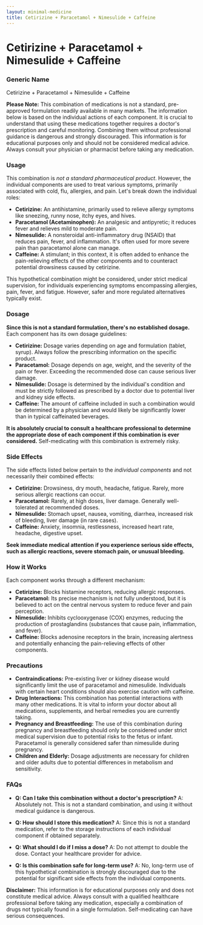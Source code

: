 ```yaml
---
layout: minimal-medicine
title: Cetirizine + Paracetamol + Nimesulide + Caffeine
---
```


# Cetirizine + Paracetamol + Nimesulide + Caffeine
### Generic Name
Cetirizine + Paracetamol + Nimesulide + Caffeine


**Please Note:** This combination of medications is not a standard, pre-approved formulation readily available in many markets.  The information below is based on the individual actions of each component.  It is crucial to understand that using these medications together requires a doctor's prescription and careful monitoring. Combining them without professional guidance is dangerous and strongly discouraged. This information is for educational purposes only and should not be considered medical advice. Always consult your physician or pharmacist before taking any medication.


### Usage

This combination is *not a standard pharmaceutical product*. However, the individual components are used to treat various symptoms, primarily associated with cold, flu, allergies, and pain. Let's break down the individual roles:

* **Cetirizine:** An antihistamine, primarily used to relieve allergy symptoms like sneezing, runny nose, itchy eyes, and hives.
* **Paracetamol (Acetaminophen):** An analgesic and antipyretic; it reduces fever and relieves mild to moderate pain.
* **Nimesulide:** A nonsteroidal anti-inflammatory drug (NSAID) that reduces pain, fever, and inflammation. It's often used for more severe pain than paracetamol alone can manage.
* **Caffeine:** A stimulant; in this context, it is often added to enhance the pain-relieving effects of the other components and to counteract potential drowsiness caused by cetirizine.


This hypothetical combination might be considered, under strict medical supervision, for individuals experiencing symptoms encompassing allergies, pain, fever, and fatigue. However, safer and more regulated alternatives typically exist.


### Dosage

**Since this is not a standard formulation, there's no established dosage.**  Each component has its own dosage guidelines:


* **Cetirizine:** Dosage varies depending on age and formulation (tablet, syrup).  Always follow the prescribing information on the specific product.
* **Paracetamol:** Dosage depends on age, weight, and the severity of the pain or fever.  Exceeding the recommended dose can cause serious liver damage.
* **Nimesulide:** Dosage is determined by the individual's condition and must be strictly followed as prescribed by a doctor due to potential liver and kidney side effects.
* **Caffeine:** The amount of caffeine included in such a combination would be determined by a physician and would likely be significantly lower than in typical caffeinated beverages.


**It is absolutely crucial to consult a healthcare professional to determine the appropriate dose of each component if this combination is ever considered.**  Self-medicating with this combination is extremely risky.


### Side Effects

The side effects listed below pertain to the *individual components* and not necessarily their combined effects:

* **Cetirizine:** Drowsiness, dry mouth, headache, fatigue. Rarely, more serious allergic reactions can occur.
* **Paracetamol:**  Rarely, at high doses, liver damage.  Generally well-tolerated at recommended doses.
* **Nimesulide:** Stomach upset, nausea, vomiting, diarrhea, increased risk of bleeding, liver damage (in rare cases).
* **Caffeine:**  Anxiety, insomnia, restlessness, increased heart rate, headache, digestive upset.


**Seek immediate medical attention if you experience serious side effects, such as allergic reactions, severe stomach pain, or unusual bleeding.**


### How it Works

Each component works through a different mechanism:

* **Cetirizine:** Blocks histamine receptors, reducing allergic responses.
* **Paracetamol:**  Its precise mechanism is not fully understood, but it is believed to act on the central nervous system to reduce fever and pain perception.
* **Nimesulide:** Inhibits cyclooxygenase (COX) enzymes, reducing the production of prostaglandins (substances that cause pain, inflammation, and fever).
* **Caffeine:** Blocks adenosine receptors in the brain, increasing alertness and potentially enhancing the pain-relieving effects of other components.


### Precautions

* **Contraindications:**  Pre-existing liver or kidney disease would significantly limit the use of paracetamol and nimesulide.  Individuals with certain heart conditions should also exercise caution with caffeine.
* **Drug Interactions:**  This combination has potential interactions with many other medications.  It is vital to inform your doctor about all medications, supplements, and herbal remedies you are currently taking.
* **Pregnancy and Breastfeeding:**  The use of this combination during pregnancy and breastfeeding should only be considered under strict medical supervision due to potential risks to the fetus or infant.  Paracetamol is generally considered safer than nimesulide during pregnancy.
* **Children and Elderly:**  Dosage adjustments are necessary for children and older adults due to potential differences in metabolism and sensitivity.



### FAQs

* **Q: Can I take this combination without a doctor's prescription?**  A:  Absolutely not.  This is not a standard combination, and using it without medical guidance is dangerous.

* **Q: How should I store this medication?** A: Since this is not a standard medication, refer to the storage instructions of each individual component if obtained separately.

* **Q: What should I do if I miss a dose?** A: Do not attempt to double the dose.  Contact your healthcare provider for advice.

* **Q: Is this combination safe for long-term use?** A: No, long-term use of this hypothetical combination is strongly discouraged due to the potential for significant side effects from the individual components.



**Disclaimer:** This information is for educational purposes only and does not constitute medical advice. Always consult with a qualified healthcare professional before taking any medication, especially a combination of drugs not typically found in a single formulation.  Self-medicating can have serious consequences.
